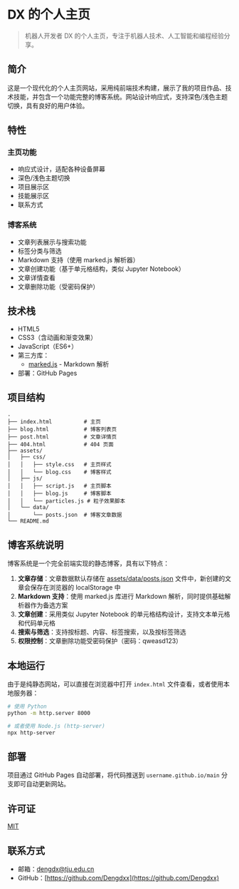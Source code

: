 # DX 的个人主页



> 机器人开发者 DX 的个人主页，专注于机器人技术、人工智能和编程经验分享。

## 简介

这是一个现代化的个人主页网站，采用纯前端技术构建，展示了我的项目作品、技术技能，并包含一个功能完整的博客系统。网站设计响应式，支持深色/浅色主题切换，具有良好的用户体验。

## 特性

### 主页功能
- 响应式设计，适配各种设备屏幕
- 深色/浅色主题切换
- 项目展示区
- 技能展示区
- 联系方式

### 博客系统
- 文章列表展示与搜索功能
- 标签分类与筛选
- Markdown 支持（使用 marked.js 解析器）
- 文章创建功能（基于单元格结构，类似 Jupyter Notebook）
- 文章详情查看
- 文章删除功能（受密码保护）

## 技术栈

- HTML5
- CSS3（含动画和渐变效果）
- JavaScript（ES6+）
- 第三方库：
  - [marked.js](https://github.com/markedjs/marked) - Markdown 解析
- 部署：GitHub Pages

## 项目结构

```
.
├── index.html          # 主页
├── blog.html           # 博客列表页
├── post.html           # 文章详情页
├── 404.html            # 404 页面
├── assets/
│   ├── css/
│   │   ├── style.css   # 主页样式
│   │   └── blog.css    # 博客样式
│   ├── js/
│   │   ├── script.js   # 主页脚本
│   │   ├── blog.js     # 博客脚本
│   │   └── particles.js # 粒子效果脚本
│   └── data/
│       └── posts.json  # 博客文章数据
└── README.md
```

## 博客系统说明

博客系统是一个完全前端实现的静态博客，具有以下特点：

1. **文章存储**：文章数据默认存储在 [assets/data/posts.json](file:///e:/repos/Dengdxx.github.io/assets/data/posts.json) 文件中，新创建的文章会保存在浏览器的 localStorage 中
2. **Markdown 支持**：使用 marked.js 库进行 Markdown 解析，同时提供基础解析器作为备选方案
3. **文章创建**：采用类似 Jupyter Notebook 的单元格结构设计，支持文本单元格和代码单元格
4. **搜索与筛选**：支持按标题、内容、标签搜索，以及按标签筛选
5. **权限控制**：文章删除功能受密码保护（密码：qweasd123）

## 本地运行

由于是纯静态网站，可以直接在浏览器中打开 `index.html` 文件查看，或者使用本地服务器：

```bash
# 使用 Python
python -m http.server 8000

# 或者使用 Node.js (http-server)
npx http-server

```

## 部署

项目通过 GitHub Pages 自动部署，将代码推送到 `username.github.io/main` 分支即可自动更新网站。

## 许可证

[MIT](LICENSE)

## 联系方式

- 邮箱：dengdx@tju.edu.cn
- GitHub：[https://github.com/Dengdxx](https://github.com/Dengdxx)
